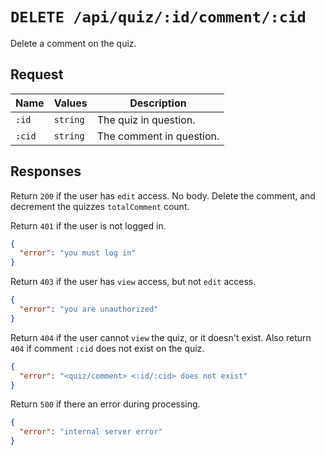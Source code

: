 # `DELETE /api/quiz/:id/comment/:cid`

Delete a comment on the quiz.

## Request

| Name | Values | Description |
|-|-|-|
| `:id` | `string` | The quiz in question. |
| `:cid` | `string` | The comment in question. |

## Responses

Return `200` if the user has `edit` access. No body. Delete the comment, and decrement the quizzes `totalComment` count.

Return `401` if the user is not logged in.

```json
{
  "error": "you must log in"
}
```

Return `403` if the user has `view` access, but not `edit` access.

```json
{
  "error": "you are unauthorized"
}
```

Return `404` if the user cannot `view` the quiz, or it doesn't exist. Also return `404` if comment `:cid` does not exist on the quiz.

```json
{
  "error": "<quiz/comment> <:id/:cid> does not exist"
}
```

Return `500` if there an error during processing.

```json
{
  "error": "internal server error"
}
```